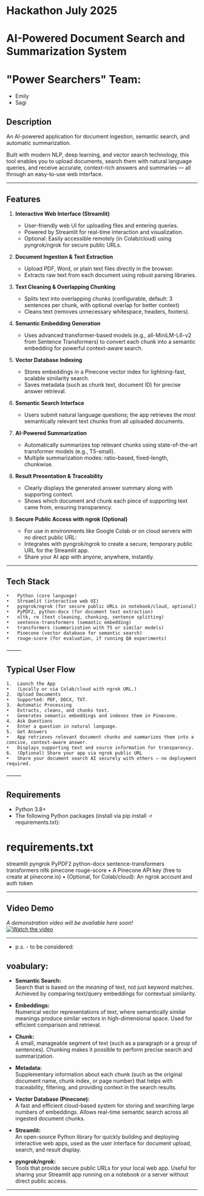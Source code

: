 # Hackathon July 2025

# AI-Powered Document Search and Summarization System

# "Power Searchers" Team:
  * Emily
  * Sagi

## Description

An AI-powered application for document ingestion, semantic search, and automatic summarization.

Built with modern NLP, deep learning, and vector search technology, this tool enables you to upload documents, search them with natural language queries, and receive accurate, context-rich answers and summaries — all through an easy-to-use web interface.

---

## Features

1.	**Interactive Web Interface (Streamlit)**
	  -	User-friendly web UI for uploading files and entering queries.
	  -	Powered by Streamlit for real-time interaction and visualization.
	  -	Optional: Easily accessible remotely (in Colab/cloud) using pyngrok/ngrok for secure public URLs.

2. **Document Ingestion & Text Extraction**
    - Upload PDF, Word, or plain text files directly in the browser.
    - Extracts raw text from each document using robust parsing libraries.

3. **Text Cleaning & Overlapping Chunking**
    - Splits text into overlapping chunks (configurable, default: 3 sentences per chunk, with optional overlap for better context)
    - Cleans text (removes unnecessary whitespace, headers, footers).

4. **Semantic Embedding Generation**
	  -	Uses advanced transformer-based models (e.g., all-MiniLM-L6-v2 from Sentence Transformers) to convert each chunk into a semantic embedding for powerful context-aware search.

5. **Vector Database Indexing**
	  - Stores embeddings in a Pinecone vector index for lightning-fast, scalable similarity search.
	  - Saves metadata (such as chunk text, document ID) for precise answer retrieval.

6. **Semantic Search Interface**
	 - Users submit natural language questions; the app retrieves the most semantically relevant text chunks from all uploaded documents.

7. **AI-Powered Summarization**
	  - Automatically summarizes top relevant chunks using state-of-the-art transformer models (e.g., T5-small).
	  - Multiple summarization modes: ratio-based, fixed-length, chunkwise.

8. **Result Presentation & Traceability**
	  - Clearly displays the generated answer summary along with supporting context.
	  - Shows which document and chunk each piece of supporting text came from, ensuring transparency.

9. **Secure Public Access with ngrok (Optional)**
	 - For use in environments like Google Colab or on cloud servers with no direct public URL:
	 - Integrates with pyngrok/ngrok to create a secure, temporary public URL for the Streamlit app.
	 - Share your AI app with anyone, anywhere, instantly.
---

## Tech Stack
	•	Python (core language)
	•	Streamlit (interactive web UI)
	•	pyngrok/ngrok (for secure public URLs in notebook/cloud, optional)
	•	PyPDF2, python-docx (for document text extraction)
	•	nltk, re (text cleaning, chunking, sentence splitting)
	•	sentence-transformers (semantic embedding)
	•	transformers (summarization with T5 or similar models)
	•	Pinecone (vector database for semantic search)
	•	rouge-score (for evaluation, if running QA experiments)

⸻

## Typical User Flow
	1.	Launch the App
	•	(Locally or via Colab/cloud with ngrok URL.)
	2.	Upload Documents
	•	Supported: PDF, DOCX, TXT.
	3.	Automatic Processing
	•	Extracts, cleans, and chunks text.
	•	Generates semantic embeddings and indexes them in Pinecone.
	4.	Ask Questions
	•	Enter a question in natural language.
	5.	Get Answers
	•	App retrieves relevant document chunks and summarizes them into a concise, context-aware answer.
	•	Displays supporting text and source information for transparency.
	6.	(Optional) Share your app via ngrok public URL
	•	Share your document search AI securely with others — no deployment required.

⸻



## Requirements

- Python 3.8+
- The following Python packages (install via pip install -r requirements.txt):
# requirements.txt
streamlit
pyngrok
PyPDF2
python-docx
sentence-transformers
transformers
nltk
pinecone
rouge-score
	•	A Pinecone API key (free to create at pinecone.io)
	•	(Optional, for Colab/cloud): An ngrok account and auth token

---

## Video Demo

*A demonstration video will be available here soon!*  
[![Watch the video](https://img.shields.io/badge/YouTube-Video-red)](https://your-demo-link-here)

---




- p.s. - to be considered:

##  voabulary:

- **Semantic Search:**  
  Search that is based on the *meaning* of text, not just keyword matches. Achieved by comparing text/query embeddings for contextual similarity.

- **Embeddings:**  
  Numerical vector representations of text, where semantically similar meanings produce similar vectors in high-dimensional space. Used for efficient comparison and retrieval.

- **Chunk:**  
  A small, manageable segment of text (such as a paragraph or a group of sentences). Chunking makes it possible to perform precise search and summarization.

- **Metadata:**  
  Supplementary information about each chunk (such as the original document name, chunk index, or page number) that helps with traceability, filtering, and providing context in the search results.

- **Vector Database (Pinecone):**  
  A fast and efficient cloud-based system for storing and searching large numbers of embeddings. Allows real-time semantic search across all ingested document chunks.

- **Streamlit:**  
  An open-source Python library for quickly building and deploying interactive web apps, used as the user interface for document upload, search, and result display.

- **pyngrok/ngrok:**  
  Tools that provide secure public URLs for your local web app. Useful for sharing your Streamlit app running on a notebook or a server without direct public access.


---
